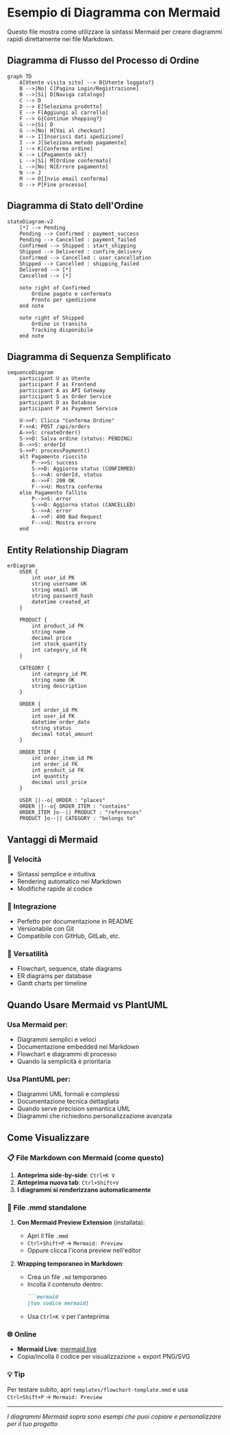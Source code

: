 # Esempio di Diagramma con Mermaid

Questo file mostra come utilizzare la sintassi Mermaid per creare diagrammi rapidi direttamente nei file Markdown.

## Diagramma di Flusso del Processo di Ordine

```mermaid
graph TD
    A[Utente visita sito] --> B{Utente loggato?}
    B -->|No| C[Pagina Login/Registrazione]
    B -->|Sì| D[Naviga catalogo]
    C --> D
    D --> E[Seleziona prodotto]
    E --> F[Aggiungi al carrello]
    F --> G{Continue shopping?}
    G -->|Sì| D
    G -->|No| H[Vai al checkout]
    H --> I[Inserisci dati spedizione]
    I --> J[Seleziona metodo pagamento]
    J --> K[Conferma ordine]
    K --> L{Pagamento ok?}
    L -->|Sì| M[Ordine confermato]
    L -->|No| N[Errore pagamento]
    N --> J
    M --> O[Invio email conferma]
    O --> P[Fine processo]
```

## Diagramma di Stato dell'Ordine

```mermaid
stateDiagram-v2
    [*] --> Pending
    Pending --> Confirmed : payment_success
    Pending --> Cancelled : payment_failed
    Confirmed --> Shipped : start_shipping
    Shipped --> Delivered : confirm_delivery
    Confirmed --> Cancelled : user_cancellation
    Shipped --> Cancelled : shipping_failed
    Delivered --> [*]
    Cancelled --> [*]
    
    note right of Confirmed
        Ordine pagato e confermato
        Pronto per spedizione
    end note
    
    note right of Shipped
        Ordine in transito
        Tracking disponibile
    end note
```

## Diagramma di Sequenza Semplificato

```mermaid
sequenceDiagram
    participant U as Utente
    participant F as Frontend
    participant A as API Gateway
    participant S as Order Service
    participant D as Database
    participant P as Payment Service
    
    U->>F: Clicca "Conferma Ordine"
    F->>A: POST /api/orders
    A->>S: createOrder()
    S->>D: Salva ordine (status: PENDING)
    D-->>S: orderId
    S->>P: processPayment()
    alt Pagamento riuscito
        P-->>S: success
        S->>D: Aggiorna status (CONFIRMED)
        S-->>A: orderId, status
        A-->>F: 200 OK
        F-->>U: Mostra conferma
    else Pagamento fallito
        P-->>S: error
        S->>D: Aggiorna status (CANCELLED)
        S-->>A: error
        A-->>F: 400 Bad Request
        F-->>U: Mostra errore
    end
```

## Entity Relationship Diagram

```mermaid
erDiagram
    USER {
        int user_id PK
        string username UK
        string email UK
        string password_hash
        datetime created_at
    }
    
    PRODUCT {
        int product_id PK
        string name
        decimal price
        int stock_quantity
        int category_id FK
    }
    
    CATEGORY {
        int category_id PK
        string name UK
        string description
    }
    
    ORDER {
        int order_id PK
        int user_id FK
        datetime order_date
        string status
        decimal total_amount
    }
    
    ORDER_ITEM {
        int order_item_id PK
        int order_id FK
        int product_id FK
        int quantity
        decimal unit_price
    }
    
    USER ||--o{ ORDER : "places"
    ORDER ||--o{ ORDER_ITEM : "contains"
    ORDER_ITEM }o--|| PRODUCT : "references"
    PRODUCT }o--|| CATEGORY : "belongs to"
```

## Vantaggi di Mermaid

### 🚀 Velocità
- Sintassi semplice e intuitiva
- Rendering automatico nei Markdown
- Modifiche rapide al codice

### 📝 Integrazione
- Perfetto per documentazione in README
- Versionabile con Git
- Compatibile con GitHub, GitLab, etc.

### 🎨 Versatilità
- Flowchart, sequence, state diagrams
- ER diagrams per database
- Gantt charts per timeline

## Quando Usare Mermaid vs PlantUML

### Usa Mermaid per:
- Diagrammi semplici e veloci
- Documentazione embedded nei Markdown
- Flowchart e diagrammi di processo
- Quando la semplicità è prioritaria

### Usa PlantUML per:
- Diagrammi UML formali e complessi
- Documentazione tecnica dettagliata
- Quando serve precision semantica UML
- Diagrammi che richiedono personalizzazione avanzata

## Come Visualizzare

### 📋 File Markdown con Mermaid (come questo)
1. **Anteprima side-by-side**: `Ctrl+K V`
2. **Anteprima nuova tab**: `Ctrl+Shift+V`
3. **I diagrammi si renderizzano automaticamente**

### 📄 File .mmd standalone
1. **Con Mermaid Preview Extension** (installata):
   - Apri il file `.mmd`
   - `Ctrl+Shift+P` → `Mermaid: Preview`
   - Oppure clicca l'icona preview nell'editor

2. **Wrapping temporaneo in Markdown**:
   - Crea un file `.md` temporaneo
   - Incolla il contenuto dentro:
     ```markdown
     ```mermaid
     [tuo codice mermaid]
     ```
   - Usa `Ctrl+K V` per l'anteprima

### 🌐 Online
- **Mermaid Live**: [mermaid.live](https://mermaid.live)
- Copia/incolla il codice per visualizzazione + export PNG/SVG

### 💡 Tip
Per testare subito, apri `templates/flowchart-template.mmd` e usa `Ctrl+Shift+P` → `Mermaid: Preview`

---
*I diagrammi Mermaid sopra sono esempi che puoi copiare e personalizzare per il tuo progetto*
